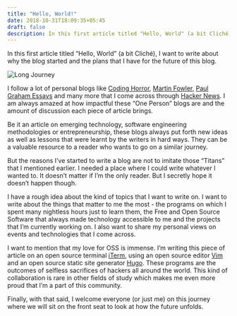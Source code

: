 ```yaml
---
title: "Hello, World!"
date: 2018-10-31T18:09:35+05:45
draft: false
description: In this first article titled "Hello, World" (a bit Cliché), I want to write about why the blog started and the plans that I have for the future of this blog.
---
```

In this first article titled “Hello, World” (a bit Cliché), I want to write about why the blog started and the plans
that I have for the future of this blog.

![Long Journey](https://unsplash.com/photos/AiKGBw_EJkU/download "A long journey.")

I follow a lot of personal blogs like [Coding Horror](https://blog.codinghorror.com/), [Martin
Fowler](https://martinfowler.com/), [Paul Graham Essays](http://www.paulgraham.com/articles.html) and many more that I
come across through [Hacker News](https://news.hackernews.com/). I am always amazed at how impactful these “One Person”
blogs are and the amount of discussion each piece of article brings.

Be it an article on emerging technology, software engineering methodologies or entrepreneurship, these blogs always put
forth new ideas as well as lessons that were learnt by the writers in hard ways. They can be a valuable resource to a
reader who wants to go on a similar journey.

But the reasons I’ve started to write a blog are not to imitate those “Titans” that I mentioned earlier. I needed a
place where I could write whatever I wanted to.  It doesn’t matter if I’m the only reader. But I secretly hope it
doesn’t happen though.

I have a rough idea about the kind of topics that I want to write on.  I want to write about the things that matter to
me the most - the programs on which I spent many nightless hours just to learn them, the Free and Open Source Software
that always made technology accessible to me and the projects that I’m currently working on. I also want to share my
personal views on events and technologies that I come across.

I want to mention that my love for OSS is immense. I’m writing this piece of article on an open source terminal
[iTerm](https://www.iterm2.com/), using an open source editor [Vim](https://www.vim.org/) and an open source static site
generator [Hugo](https://gohugo.io/). These programs are the outcomes of selfless sacrifices of hackers all around the
world. This kind of collaboration is rare in other fields of study which makes me even more proud that I’m a part of
this community.

Finally, with that said, I welcome everyone (or just me) on this journey where we will sit on the front seat to look at
how the future unfolds.
